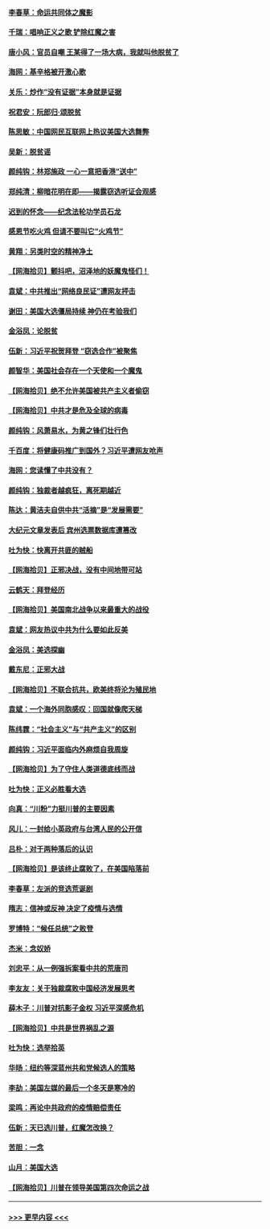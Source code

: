 #### [李春草：命运共同体之魔影](../pages/nsc993/n12585026.md?t=12010751) 
#### [千瑞：唱响正义之歌 铲除红魔之害](../pages/nsc993/n12585002.md?t=12010751) 
#### [唐小风：官员自嘲 王某得了一场大病，我就叫他脱贫了](../pages/nsc993/n12584981.md?t=12010751) 
#### [海网：基辛格被开激心歌](../pages/nsc993/n12584946.md?t=12010751) 
#### [关乐：炒作“没有证据”本身就是证据](../pages/nsc993/n12583146.md?t=12010751) 
#### [祝君安：阮郎归‧颂脱贫](../pages/nsc993/n12583119.md?t=12010751) 
#### [陈思敏：中国网民互联网上热议美国大选舞弊](../pages/nsc993/n12582845.md?t=12010751) 
#### [吴新：脱贫谣](../pages/nsc993/n12580839.md?t=12010751) 
#### [颜纯钩：林郑施政 一心一意把香港“送中”](../pages/nsc993/n12580805.md?t=12010751) 
#### [郑纯清：柳暗花明在即——揭露窃选听证会观感](../pages/nsc993/n12580795.md?t=12010751) 
#### [迟到的怀念——纪念法轮功学员石龙](../pages/nsc993/n12580245.md?t=12010751) 
#### [感恩节吃火鸡  但请不要叫它“火鸡节”](../pages/nsc993/n12580252.md?t=12010751) 
#### [黄翔：另类时空的精神净土](../pages/nsc993/n12578638.md?t=12010751) 
#### [【网海拾贝】颤抖吧，沼泽地的妖魔鬼怪们！](../pages/nsc993/n12578552.md?t=12010751) 
#### [袁斌：中共推出“网络良民证”遭网友抨击](../pages/nsc993/n12578511.md?t=12010751) 
#### [谢田：美国大选僵局持续 神仍在考验我们](../pages/nsc993/n12577432.md?t=12010751) 
#### [金浴凤：论脱贫](../pages/nsc993/n12576386.md?t=12010751) 
#### [伍新：习近平祝贺拜登 “窃选合作”被聚焦](../pages/nsc993/n12576358.md?t=12010751) 
#### [颜智华：美国社会存在一个天使和一个魔鬼](../pages/nsc993/n12574299.md?t=12010751) 
#### [【网海拾贝】绝不允许美国被共产主义者偷窃](../pages/nsc993/n12573396.md?t=12010751) 
#### [【网海拾贝】中共才是危及全球的病毒](../pages/nsc993/n12571204.md?t=12010751) 
#### [颜纯钩：风萧易水，为黄之锋们壮行色](../pages/nsc993/n12571487.md?t=12010751) 
#### [千百度：将健康码推广到国外？习近平遭网友呛声](../pages/nsc993/n12570808.md?t=12010751) 
#### [海网：您读懂了中共没有？](../pages/nsc993/n12570487.md?t=12010751) 
#### [颜纯钩：独裁者越疯狂，离死期越近](../pages/nsc993/n12569055.md?t=12010751) 
#### [陈达：黄洁夫自供中共“活摘”是“发展需要”](../pages/nsc993/n12568541.md?t=12010751) 
#### [大纪元文章发表后 宾州选票数据库遭篡改](../pages/nsc993/n12568105.md?t=12010751) 
#### [吐为快：快离开共匪的贼船](../pages/nsc993/n12568462.md?t=12010751) 
#### [【网海拾贝】正邪决战，没有中间地带可站](../pages/nsc993/n12568439.md?t=12010751) 
#### [云鹤天：拜登经历](../pages/nsc993/n12567294.md?t=12010751) 
#### [【网海拾贝】美国南北战争以来最重大的战役](../pages/nsc993/n12567247.md?t=12010751) 
#### [袁斌：网友热议中共为什么要如此反美](../pages/nsc993/n12567162.md?t=12010751) 
#### [金浴凤：美选探幽](../pages/nsc993/n12567147.md?t=12010751) 
#### [戴东尼：正邪大战](../pages/nsc993/n12567033.md?t=12010751) 
#### [【网海拾贝】不联合抗共，欧美终将沦为殖民地](../pages/nsc993/n12565068.md?t=12010751) 
#### [袁斌：一个海外同胞感叹：回国就像爬天梯](../pages/nsc993/n12564986.md?t=12010751) 
#### [陈纬霆：“社会主义”与“共产主义”的区别](../pages/nsc993/n12562417.md?t=12010751) 
#### [颜纯钩：习近平面临内外麻烦自我周旋](../pages/nsc993/n12563356.md?t=12010751) 
#### [【网海拾贝】为了守住人类道德底线而战](../pages/nsc993/n12562542.md?t=12010751) 
#### [吐为快：正义必胜看大选](../pages/nsc993/n12561967.md?t=12010751) 
#### [向真：“川粉”力挺川普的主要因素](../pages/nsc993/n12560774.md?t=12010751) 
#### [风儿：一封给小英政府与台湾人民的公开信](../pages/nsc993/n12560581.md?t=12010751) 
#### [吕朴：对于两种落后的认识](../pages/nsc993/n12560492.md?t=12010751) 
#### [【网海拾贝】是该终止腐败了，在美国陷落前](../pages/nsc993/n12559936.md?t=12010751) 
#### [李春草：左派的竞选荒诞剧](../pages/nsc993/n12558380.md?t=12010751) 
#### [隋志：信神或反神 决定了疫情与选情](../pages/nsc993/n12558255.md?t=12010751) 
#### [罗博特：“候任总统”之败登](../pages/nsc993/n12558189.md?t=12010751) 
#### [杰米：念奴娇](../pages/nsc993/n12558174.md?t=12010751) 
#### [刘忠平：从一例强拆案看中共的荒唐司](../pages/nsc993/n12558036.md?t=12010751) 
#### [李友友：关于独裁腐败中国经济发展思考](../pages/nsc993/n12558004.md?t=12010751) 
#### [薛木子：川普对抗影子金权 习近平深感危机](../pages/nsc993/n12557342.md?t=12010751) 
#### [【网海拾贝】中共是世界祸乱之源](../pages/nsc993/n12555353.md?t=12010751) 
#### [吐为快：选举拾英](../pages/nsc993/n12555041.md?t=12010751) 
#### [华旸：纽约等深蓝州共和党候选人的策略](../pages/nsc993/n12554309.md?t=12010751) 
#### [李劼：美国左媒的最后一个冬天是寒冷的](../pages/nsc993/n12552947.md?t=12010751) 
#### [梁鸣：再论中共政府的疫情赔偿责任](../pages/nsc993/n12553012.md?t=12010751) 
#### [伍新：天已选川普，红魔怎改换？](../pages/nsc993/n12552970.md?t=12010751) 
#### [苦胆：一念](../pages/nsc993/n12552957.md?t=12010751) 
#### [山月：美国大选](../pages/nsc993/n12552446.md?t=12010751) 
#### [【网海拾贝】川普在领导美国第四次命运之战](../pages/nsc993/n12551973.md?t=12010751) 

----
#### [ >>> 更早内容 <<< ](../indexes/nsc993-earlier.md)
